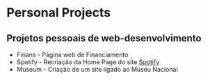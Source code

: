 # Personal Projects

## Projetos pessoais de web-desenvolvimento
* Finans - Página web de Financiamento
* Spotify - Recriação da Home Page do site [Spotify](https://www.spotify.com/us/)
* Museum - Criação de um site ligado ao Museu Nacional